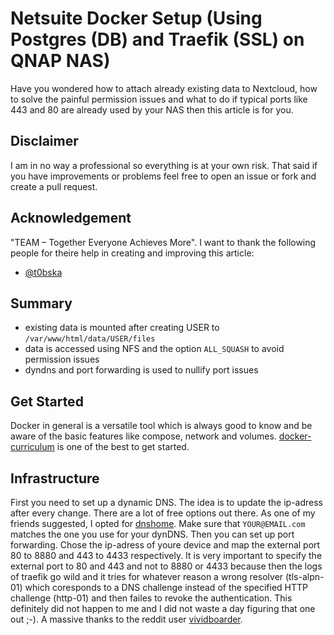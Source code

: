 # Netsuite Docker Setup (Using Postgres (DB) and Traefik (SSL) on QNAP NAS)

Have you wondered how to attach already existing data to Nextcloud, how to solve the painful permission issues and what to do if typical ports like 443 and 80 are already used by your NAS then this article is for you.

## Disclaimer

I am in no way a professional so everything is at your own risk. That said if you have improvements or problems feel free to open an issue or fork and create a pull request.

## Acknowledgement 

"TEAM – Together Everyone Achieves More". I want to thank the following people for theire help in creating and improving this article:
 * [@t0bska](https://github.com/t0bska)
<!-- TODO-->

## Summary
 * existing data is mounted after creating USER to `/var/www/html/data/USER/files`
 * data is accessed using NFS and the option `ALL_SQUASH` to avoid permission issues
 * dyndns and port forwarding is used to nullify port issues

## Get Started
Docker in general is a versatile tool which is always good to know and be aware of the basic features like compose, network and volumes. [docker-curriculum](https://docker-curriculum.com/) is one of the best to get started.

## Infrastructure
First you need to set up a dynamic DNS. The idea is to update the ip-adress after every change. There are a lot of free options out there. As one of my friends suggested, I opted for [dnshome](https://www.dnshome.de/). Make sure that `YOUR@EMAIL.com` matches the one you use for your dynDNS. Then you can set up port forwarding. Chose the ip-adress of youre device and map the external port 80 to 8880 and 443 to 4433 respectively. It is very important to specify the external port to 80 and 443 and not to 8880 or  4433 because then the logs of traefik go wild and it tries for whatever reason a wrong resolver (tls-alpn-01) which coresponds to a DNS challenge instead of the specified HTTP challenge (http-01) and then failes to revoke the authentication. This definitely did not happen to me and I did not waste a day figuring that one out ;-). A massive thanks to the reddit user [vividboarder](https://www.reddit.com/r/qnap/comments/cbt8o5/setup_for_traefik_or_other_reverse_proxies_on/).